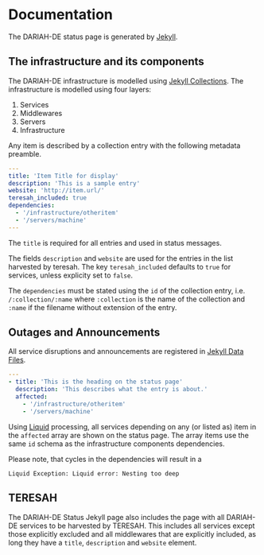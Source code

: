 # Documentation

The DARIAH-DE status page is generated by [Jekyll](https://jekyllrb.com/).

## The infrastructure and its components

The DARIAH-DE infrastructure is modelled using [Jekyll Collections](https://jekyllrb.com/docs/collections/).
The infrastructure is modelled using four layers:

1. Services
2. Middlewares
3. Servers
4. Infrastructure

Any item is described by a collection entry with the following metadata preamble.

```yaml
---
title: 'Item Title for display'
description: 'This is a sample entry'
website: 'http://item.url/'
teresah_included: true
dependencies:
  - '/infrastructure/otheritem'
  - '/servers/machine'
---
```

The `title` is required for all entries and used in status messages.

The fields `description` and `website` are used for the entries in the list harvested by teresah. The key `teresah_included` defaults to `true` for services, unless explicity set to `false`.

The `dependencies` must be stated using the `id` of the collection entry, i.e. `/:collection/:name` where `:collection` is the name of the collection and `:name` if the filename without extension of the entry.

## Outages and Announcements

All service disruptions and announcements are registered in [Jekyll Data Files](https://jekyllrb.com/docs/datafiles/). 

```yaml
---
- title: 'This is the heading on the status page'
  description: 'This describes what the entry is about.'
  affected:
    - '/infrastructure/otheritem'
    - '/servers/machine'
```

Using [Liquid](https://shopify.github.io/liquid/) processing, all services depending on any (or listed as) item in the `affected` array are shown on the status page. The array items use the same `id` schema as the infrastructure components dependencies.

Please note, that cycles in the dependencies will result in a

```
Liquid Exception: Liquid error: Nesting too deep
```

## TERESAH

The DARIAH-DE Status Jekyll page also includes the page with all DARIAH-DE services to be harvested by TERESAH.
This includes all services except those explicitly excluded and all middlewares that are explicitly included, as long they have a `title`, `description` and `website` element.

